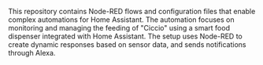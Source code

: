 This repository contains Node-RED flows and configuration files that enable complex automations for Home Assistant. The automation focuses on monitoring and managing the feeding of "Ciccio" using a smart food dispenser integrated with Home Assistant. The setup uses Node-RED to create dynamic responses based on sensor data, and sends notifications through Alexa.
